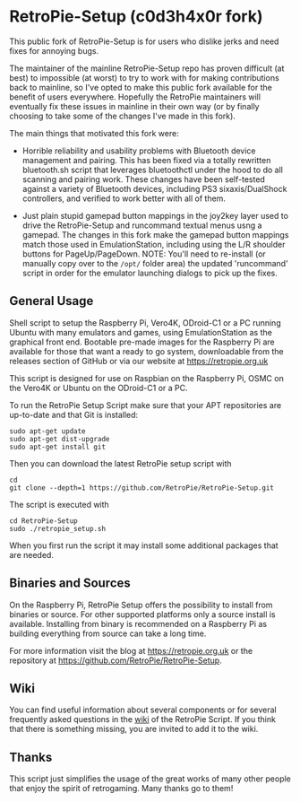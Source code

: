 RetroPie-Setup (c0d3h4x0r fork)
===============================
This public fork of RetroPie-Setup is for users who dislike jerks and need fixes for annoying bugs.

The maintainer of the mainline RetroPie-Setup repo has proven difficult (at best) to impossible (at worst) to try to work with for making contributions back to mainline, so I've opted to make this public fork available for the benefit of users everywhere.  Hopefully the RetroPie maintainers will eventually fix these issues in mainline in their own way (or by finally choosing to take some of the changes I've made in this fork).

The main things that motivated this fork were:

* Horrible reliability and usability problems with Bluetooth device management and pairing.  This has been fixed via a totally rewritten bluetooth.sh script that leverages bluetoothctl under the hood to do all scanning and pairing work.  These changes have been self-tested against a variety of Bluetooth devices, including PS3 sixaxis/DualShock controllers, and verified to work better with all of them.

* Just plain stupid gamepad button mappings in the joy2key layer used to drive the RetroPie-Setup and runcommand textual menus usng a gamepad.  The changes in this fork make the gamepad button mappings match those used in EmulationStation, including using the L/R shoulder buttons for PageUp/PageDown.  NOTE: You'll need to re-install (or manually copy over to the `/opt/` folder area) the updated 'runcommand' script in order for the emulator launching dialogs to pick up the fixes. 

General Usage
-------------

Shell script to setup the Raspberry Pi, Vero4K, ODroid-C1 or a PC running Ubuntu with many emulators and games, using EmulationStation as the graphical front end. Bootable pre-made images for the Raspberry Pi are available for those that want a ready to go system, downloadable from the releases section of GitHub or via our website at https://retropie.org.uk

This script is designed for use on Raspbian on the Raspberry Pi, OSMC on the Vero4K or Ubuntu on the ODroid-C1 or a PC.

To run the RetroPie Setup Script make sure that your APT repositories are up-to-date and that Git is installed:

```shell
sudo apt-get update
sudo apt-get dist-upgrade
sudo apt-get install git
```

Then you can download the latest RetroPie setup script with

```shell
cd
git clone --depth=1 https://github.com/RetroPie/RetroPie-Setup.git
```

The script is executed with 

```shell
cd RetroPie-Setup
sudo ./retropie_setup.sh
```

When you first run the script it may install some additional packages that are needed.

Binaries and Sources
--------------------

On the Raspberry Pi, RetroPie Setup offers the possibility to install from binaries or source. For other supported platforms only a source install is available. Installing from binary is recommended on a Raspberry Pi as building everything from source can take a long time.

For more information visit the blog at https://retropie.org.uk or the repository at https://github.com/RetroPie/RetroPie-Setup.

Wiki
----

You can find useful information about several components or for several frequently asked questions in the [wiki](https://github.com/RetroPie/RetroPie-Setup/wiki) of the RetroPie Script. If you think that there is something missing, you are invited to add it to the wiki.


Thanks
------

This script just simplifies the usage of the great works of many other people that enjoy the spirit of retrogaming. Many thanks go to them!
